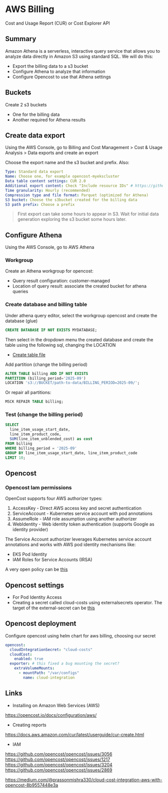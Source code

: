 # AWS Billing

Cost and Usage Report (CUR) or Cost Explorer API

## Summary

Amazon Athena is a serverless, interactive query service that allows you to analyze data directly in Amazon S3 using standard SQL. We will do this:

- Export the billing data to a s3 bucket
- Configure Athena to analyze that information
- Configure Opencost to use that Athena settings

## Buckets

Create 2 s3 buckets

- One for the billing data
- Another required for Athena results

## Create data export

Using the AWS Console, go to Billing and Cost Management > Cost & Usage Analysis > Data exports and create an export

Choose the export name and the s3 bucket and prefix. Also:

```yaml
Type: Standard data export
Name: Choose one, for example opencost-myekscluster
Data table content settings: CUR 2.0
Additional export content: Check "Include resource IDs" # https://github.com/opencost/opencost/issues/3076
Time granularity: Hourly (recommended)
Compression type and file format: Parquet (optimized for Athena)
S3 bucket: Choose the s3bucket created for the billing data
S3 path prefix: Choose a prefix
```

> First export can take some hours to appear in S3. Wait for initial data generation exploring the s3 bucket some hours later.

## Configure Athena

Using the AWS Console, go to AWS Athena

### Workgroup

Create an Athena workgroup for opencost:

- Query result configuration: customer-managed
- Location of query result: associate the created bucket for athena queries

### Create database and billing table

Under athena query editor, select the workgroup opencost and create the database (glue)

```sql
CREATE DATABASE IF NOT EXISTS MYDATABASE;
```

Then select in the dropdown menu the created database and create the table using the following sql, changing the LOCATION

- [Create table file](create-table.sql)

Add partition (change the billing period)

```sql
ALTER TABLE billing ADD IF NOT EXISTS
PARTITION (billing_period='2025-09')
LOCATION 's3://BUCKET/path-to-data/BILLING_PERIOD=2025-09/';
```

Or repair all partitions:

```sql
MSCK REPAIR TABLE billing;
```

### Test (change the billing period)

```sql
SELECT
  line_item_usage_start_date,
  line_item_product_code,
  SUM(line_item_unblended_cost) as cost
FROM billing
WHERE billing_period = '2025-09'
GROUP BY line_item_usage_start_date, line_item_product_code
LIMIT 10;
```

## Opencost

### Opencost Iam permissions

OpenCost supports four AWS authorizer types:

  1. AccessKey - Direct AWS access key and secret authentication
  2. ServiceAccount - Kubernetes service account with pod annotations
  3. AssumeRole - IAM role assumption using another authorizer
  4. WebIdentity - Web identity token authentication (supports Google as identity provider)

The Service Account authorizer leverages Kubernetes service account annotations and works with AWS pod identity mechanisms like:

- EKS Pod Identity
- IAM Roles for Service Accounts (IRSA)

A very open policy can be [this](policy.json)

## Opencost settings

- For Pod Identity Access
- Creating a secret called cloud-costs using externalsecrets operator. The target of the external-secret can be [this](eso-target.yaml)

## Opencost deployment

Configure opencost using helm chart for aws billing, choosing our secret

```yaml
opencost:
  cloudIntegrationSecret: "cloud-costs"
  cloudCost:
    enabled: true
  exporter: # this fixed a bug mounting the secret?
    extraVolumeMounts:
      - mountPath: "/var/configs"
        name: cloud-integration
```

## Links

- Installing on Amazon Web Services (AWS)

<https://opencost.io/docs/configuration/aws/>

- Creating reports

<https://docs.aws.amazon.com/cur/latest/userguide/cur-create.html>

- IAM

<https://github.com/opencost/opencost/issues/3056>
<https://github.com/opencost/opencost/issues/1217>
<https://github.com/opencost/opencost/issues/3204>
<https://github.com/opencost/opencost/issues/2869>

<https://medium.com/@prassonmishra330/cloud-cost-integration-aws-with-opencost-8b9557448e3a>
